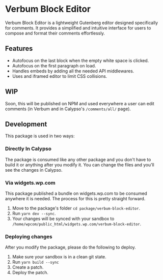 # Verbum Block Editor

Verbum Block Editor is a lightweight Gutenberg editor designed specifically for comments. It provides a simplified and intuitive interface for users to compose and format their comments effortlessly.

## Features

- Autofocus on the last block when the empty white space is clicked.
- Autofocus on the first paragraph on load.
- Handles embeds by adding all the needed API middlewares.
- Uses and iframed editor to limit CSS collisions.

## WIP
Soon, this will be published on NPM and used everywhere a user can edit comments (in Verbum and in Calypso's `/comments/all/` page).


## Development

This package is used in two ways:

### Directly In Calypso
The package is consumed like any other package and you don't have to build it or anything after you modify it. You can change the files and you'll see the changes in Calypso.

### Via widgets.wp.com
This package published a bundle on widgets.wp.com to be consumed anywhere it is needed. The process for this is pretty straight forward.

1. Move to the package's folder `cd package/verbum-block-editor`.
2. Run `yarn dev --sync`.
3. Your changes will be synced with your sandbox to `/home/wpcom/public_html/widgets.wp.com/verbum-block-editor`.

### Deploying changes

After you modify the package, please do the following to deploy.

1. Make sure your sandbox is in a clean git state.
2. Run `yarn build --sync`
3. Create a patch.
4. Deploy the patch. 

